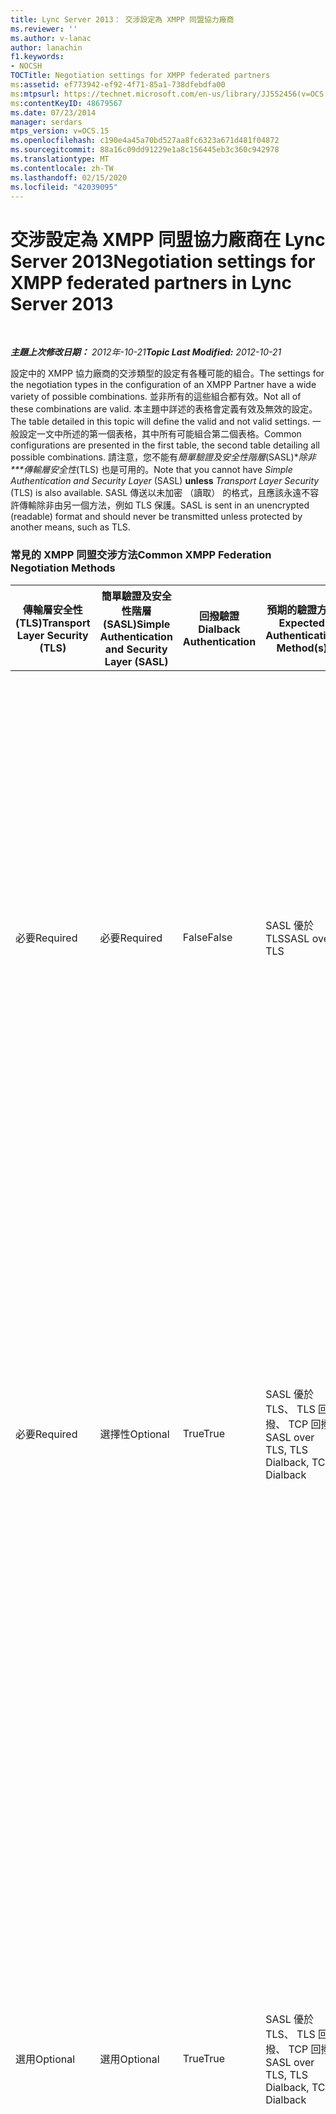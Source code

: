 ```yaml
---
title: Lync Server 2013： 交涉設定為 XMPP 同盟協力廠商
ms.reviewer: ''
ms.author: v-lanac
author: lanachin
f1.keywords:
- NOCSH
TOCTitle: Negotiation settings for XMPP federated partners
ms:assetid: ef773942-ef92-4f71-85a1-738dfebdfa00
ms:mtpsurl: https://technet.microsoft.com/en-us/library/JJ552456(v=OCS.15)
ms:contentKeyID: 48679567
ms.date: 07/23/2014
manager: serdars
mtps_version: v=OCS.15
ms.openlocfilehash: c190e4a45a70bd527aa8fc6323a671d481f04872
ms.sourcegitcommit: 88a16c09dd91229e1a8c156445eb3c360c942978
ms.translationtype: MT
ms.contentlocale: zh-TW
ms.lasthandoff: 02/15/2020
ms.locfileid: "42039095"
---
```

<div data-xmlns="http://www.w3.org/1999/xhtml">

<div class="topic" data-xmlns="http://www.w3.org/1999/xhtml" data-msxsl="urn:schemas-microsoft-com:xslt" data-cs="http://msdn.microsoft.com/">

<div data-asp="http://msdn2.microsoft.com/asp">

# <a name="negotiation-settings-for-xmpp-federated-partners-in-lync-server-2013"></a><span data-ttu-id="45fb4-102">交涉設定為 XMPP 同盟協力廠商在 Lync Server 2013</span><span class="sxs-lookup"><span data-stu-id="45fb4-102">Negotiation settings for XMPP federated partners in Lync Server 2013</span></span>

</div>

<div id="mainSection">

<div id="mainBody">

<span> </span>

<span data-ttu-id="45fb4-103">_**主題上次修改日期：** 2012年-10-21_</span><span class="sxs-lookup"><span data-stu-id="45fb4-103">_**Topic Last Modified:** 2012-10-21_</span></span>

<span data-ttu-id="45fb4-104">設定中的 XMPP 協力廠商的交涉類型的設定有各種可能的組合。</span><span class="sxs-lookup"><span data-stu-id="45fb4-104">The settings for the negotiation types in the configuration of an XMPP Partner have a wide variety of possible combinations.</span></span> <span data-ttu-id="45fb4-105">並非所有的這些組合都有效。</span><span class="sxs-lookup"><span data-stu-id="45fb4-105">Not all of these combinations are valid.</span></span> <span data-ttu-id="45fb4-106">本主題中詳述的表格會定義有效及無效的設定。</span><span class="sxs-lookup"><span data-stu-id="45fb4-106">The table detailed in this topic will define the valid and not valid settings.</span></span> <span data-ttu-id="45fb4-107">一般設定一文中所述的第一個表格，其中所有可能組合第二個表格。</span><span class="sxs-lookup"><span data-stu-id="45fb4-107">Common configurations are presented in the first table, the second table detailing all possible combinations.</span></span> <span data-ttu-id="45fb4-108">請注意，您不能有*簡單驗證及安全性階層*(SASL)\**除非\*\*\*傳輸層安全性*(TLS) 也是可用的。</span><span class="sxs-lookup"><span data-stu-id="45fb4-108">Note that you cannot have *Simple Authentication and Security Layer* (SASL) **unless** *Transport Layer Security* (TLS) is also available.</span></span> <span data-ttu-id="45fb4-109">SASL 傳送以未加密 （讀取） 的格式，且應該永遠不容許傳輸除非由另一個方法，例如 TLS 保護。</span><span class="sxs-lookup"><span data-stu-id="45fb4-109">SASL is sent in an unencrypted (readable) format and should never be transmitted unless protected by another means, such as TLS.</span></span>

### <a name="common-xmpp-federation-negotiation-methods"></a><span data-ttu-id="45fb4-110">常見的 XMPP 同盟交涉方法</span><span class="sxs-lookup"><span data-stu-id="45fb4-110">Common XMPP Federation Negotiation Methods</span></span>

<table>
<colgroup>
<col style="width: 20%" />
<col style="width: 20%" />
<col style="width: 20%" />
<col style="width: 20%" />
<col style="width: 20%" />
</colgroup>
<thead>
<tr class="header">
<th><span data-ttu-id="45fb4-111">傳輸層安全性 (TLS)</span><span class="sxs-lookup"><span data-stu-id="45fb4-111">Transport Layer Security (TLS)</span></span></th>
<th><span data-ttu-id="45fb4-112">簡單驗證及安全性階層 (SASL)</span><span class="sxs-lookup"><span data-stu-id="45fb4-112">Simple Authentication and Security Layer (SASL)</span></span></th>
<th><span data-ttu-id="45fb4-113">回撥驗證</span><span class="sxs-lookup"><span data-stu-id="45fb4-113">Dialback Authentication</span></span></th>
<th><span data-ttu-id="45fb4-114">預期的驗證方法</span><span class="sxs-lookup"><span data-stu-id="45fb4-114">Expected Authentication Method(s)</span></span></th>
<th><span data-ttu-id="45fb4-115">附註</span><span class="sxs-lookup"><span data-stu-id="45fb4-115">Notes</span></span></th>
</tr>
</thead>
<tbody>
<tr class="odd">
<td><p><span data-ttu-id="45fb4-116">必要</span><span class="sxs-lookup"><span data-stu-id="45fb4-116">Required</span></span></p></td>
<td><p><span data-ttu-id="45fb4-117">必要</span><span class="sxs-lookup"><span data-stu-id="45fb4-117">Required</span></span></p></td>
<td><p><span data-ttu-id="45fb4-118">False</span><span class="sxs-lookup"><span data-stu-id="45fb4-118">False</span></span></p></td>
<td><p><span data-ttu-id="45fb4-119">SASL 優於 TLS</span><span class="sxs-lookup"><span data-stu-id="45fb4-119">SASL over TLS</span></span></p></td>
<td><p><span data-ttu-id="45fb4-120">需要協助確保 SASL 郵件資料流是安全的 TLS 和 SASL。</span><span class="sxs-lookup"><span data-stu-id="45fb4-120">TLS and SASL required helps to ensure that the SASL message stream is secure.</span></span> <span data-ttu-id="45fb4-121">回撥不提供，如果 XMPP 同盟協力廠商不必要或選用設定 TLS 無法用於後援方法。</span><span class="sxs-lookup"><span data-stu-id="45fb4-121">Dialback is not available and cannot be used for a fallback method if the XMPP federated partner has not set TLS to required or optional.</span></span></p></td>
</tr>
<tr class="even">
<td><p><span data-ttu-id="45fb4-122">必要</span><span class="sxs-lookup"><span data-stu-id="45fb4-122">Required</span></span></p></td>
<td><p><span data-ttu-id="45fb4-123">選擇性</span><span class="sxs-lookup"><span data-stu-id="45fb4-123">Optional</span></span></p></td>
<td><p><span data-ttu-id="45fb4-124">True</span><span class="sxs-lookup"><span data-stu-id="45fb4-124">True</span></span></p></td>
<td><p><span data-ttu-id="45fb4-125">SASL 優於 TLS、 TLS 回撥、 TCP 回撥</span><span class="sxs-lookup"><span data-stu-id="45fb4-125">SASL over TLS, TLS Dialback, TCP Dialback</span></span></p></td>
<td><p><span data-ttu-id="45fb4-126">依需要 TLS，會使用 XMPP 同盟協力廠商已將 SASL 設定為選用或必要 SASL。</span><span class="sxs-lookup"><span data-stu-id="45fb4-126">By requiring TLS, if the XMPP federated partner has set SASL to optional or required SASL is used.</span></span> <span data-ttu-id="45fb4-127">如果無法使用 SASL，則會使用透過 TLS 的回撥。</span><span class="sxs-lookup"><span data-stu-id="45fb4-127">If SASL is not available, Dialback over TLS will be used.</span></span></p></td>
</tr>
<tr class="odd">
<td><p><span data-ttu-id="45fb4-128">選用</span><span class="sxs-lookup"><span data-stu-id="45fb4-128">Optional</span></span></p></td>
<td><p><span data-ttu-id="45fb4-129">選用</span><span class="sxs-lookup"><span data-stu-id="45fb4-129">Optional</span></span></p></td>
<td><p><span data-ttu-id="45fb4-130">True</span><span class="sxs-lookup"><span data-stu-id="45fb4-130">True</span></span></p></td>
<td><p><span data-ttu-id="45fb4-131">SASL 優於 TLS、 TLS 回撥、 TCP 回撥</span><span class="sxs-lookup"><span data-stu-id="45fb4-131">SASL over TLS, TLS Dialback, TCP Dialback</span></span></p></td>
<td><p><span data-ttu-id="45fb4-132">雖然很有彈性中提供的交涉方法，這些設定會依賴 XMPP 同盟協力廠商的設定。</span><span class="sxs-lookup"><span data-stu-id="45fb4-132">While very flexible in the negotiation methods offered, these settings rely on the XMPP federation partner’s settings.</span></span> <span data-ttu-id="45fb4-133">如果協力廠商 TLS 選用或必要，但不是支援 SASL，則可使用 TLS 回撥。</span><span class="sxs-lookup"><span data-stu-id="45fb4-133">If the partner has TLS optional or required but SASL is not supported, TLS Dialback will be available.</span></span> <span data-ttu-id="45fb4-134">如果協力廠商 TLS 和 SASL 設為選用或必要，會使用 TLS over SASL 最佳選擇。</span><span class="sxs-lookup"><span data-stu-id="45fb4-134">If the partner has TLS and SASL set to optional or required, the optimal selection of TLS over SASL is used.</span></span></p></td>
</tr>
<tr class="even">
<td><p><span data-ttu-id="45fb4-135">不支援</span><span class="sxs-lookup"><span data-stu-id="45fb4-135">Not Supported</span></span></p></td>
<td><p><span data-ttu-id="45fb4-136">不支援</span><span class="sxs-lookup"><span data-stu-id="45fb4-136">Not Supported</span></span></p></td>
<td><p><span data-ttu-id="45fb4-137">True</span><span class="sxs-lookup"><span data-stu-id="45fb4-137">True</span></span></p></td>
<td><p><span data-ttu-id="45fb4-138">TCP 回撥</span><span class="sxs-lookup"><span data-stu-id="45fb4-138">TCP Dialback</span></span></p></td>
<td><p><span data-ttu-id="45fb4-139">在許多情況下，TCP 回撥是唯一可能的解決方案。</span><span class="sxs-lookup"><span data-stu-id="45fb4-139">In many cases, TCP Dialback is the only possible solution.</span></span> <span data-ttu-id="45fb4-140">較不建議比其他選項，但是它提供某種程度的信任。</span><span class="sxs-lookup"><span data-stu-id="45fb4-140">Less desirable than other options, it does provide some level of trust.</span></span></p></td>
</tr>
</tbody>
</table>


### <a name="xmpp-federation-negotiation-methods-matrix---complete"></a><span data-ttu-id="45fb4-141">XMPP 同盟交涉方法矩陣： 完成</span><span class="sxs-lookup"><span data-stu-id="45fb4-141">XMPP Federation Negotiation Methods Matrix - Complete</span></span>

<table>
<colgroup>
<col style="width: 20%" />
<col style="width: 20%" />
<col style="width: 20%" />
<col style="width: 20%" />
<col style="width: 20%" />
</colgroup>
<thead>
<tr class="header">
<th><span data-ttu-id="45fb4-142">傳輸層安全性 (TLS)</span><span class="sxs-lookup"><span data-stu-id="45fb4-142">Transport Layer Security (TLS)</span></span></th>
<th><span data-ttu-id="45fb4-143">簡單驗證及安全性階層 (SASL)</span><span class="sxs-lookup"><span data-stu-id="45fb4-143">Simple Authentication and Security Layer (SASL)</span></span></th>
<th><span data-ttu-id="45fb4-144">回撥驗證</span><span class="sxs-lookup"><span data-stu-id="45fb4-144">Dialback Authentication</span></span></th>
<th><span data-ttu-id="45fb4-145">預期的驗證方法</span><span class="sxs-lookup"><span data-stu-id="45fb4-145">Expected Authentication Method</span></span></th>
<th><span data-ttu-id="45fb4-146">備忘稿、 警告或錯誤不正確的設定</span><span class="sxs-lookup"><span data-stu-id="45fb4-146">Notes, Warning or Error for Not Valid Configuration</span></span></th>
</tr>
</thead>
<tbody>
<tr class="odd">
<td><p><span data-ttu-id="45fb4-147">必要</span><span class="sxs-lookup"><span data-stu-id="45fb4-147">Required</span></span></p></td>
<td><p><span data-ttu-id="45fb4-148">必要</span><span class="sxs-lookup"><span data-stu-id="45fb4-148">Required</span></span></p></td>
<td><p><span data-ttu-id="45fb4-149">True</span><span class="sxs-lookup"><span data-stu-id="45fb4-149">True</span></span></p></td>
<td><p><span data-ttu-id="45fb4-150">SASL 優於 TLS</span><span class="sxs-lookup"><span data-stu-id="45fb4-150">SASL over TLS</span></span></p></td>
<td><div>

> [!WARNING]  
> <span data-ttu-id="45fb4-151">如果需要 SASL 與 TLS 的回撥將無法運作。</span><span class="sxs-lookup"><span data-stu-id="45fb4-151">Dialback will not operate if both SASL and TLS are required.</span></span>


</div></td>
</tr>
<tr class="even">
<td><p><span data-ttu-id="45fb4-152">必要</span><span class="sxs-lookup"><span data-stu-id="45fb4-152">Required</span></span></p></td>
<td><p><span data-ttu-id="45fb4-153">必要</span><span class="sxs-lookup"><span data-stu-id="45fb4-153">Required</span></span></p></td>
<td><p><span data-ttu-id="45fb4-154">False</span><span class="sxs-lookup"><span data-stu-id="45fb4-154">False</span></span></p></td>
<td><p><span data-ttu-id="45fb4-155">SASL 優於 TLS</span><span class="sxs-lookup"><span data-stu-id="45fb4-155">SASL over TLS</span></span></p></td>
<td></td>
</tr>
<tr class="odd">
<td><p><span data-ttu-id="45fb4-156">選用</span><span class="sxs-lookup"><span data-stu-id="45fb4-156">Optional</span></span></p></td>
<td><p><span data-ttu-id="45fb4-157">必要</span><span class="sxs-lookup"><span data-stu-id="45fb4-157">Required</span></span></p></td>
<td><p><span data-ttu-id="45fb4-158">True</span><span class="sxs-lookup"><span data-stu-id="45fb4-158">True</span></span></p></td>
<td><p><span data-ttu-id="45fb4-159">SASL 優於 TLS、 TLS 回撥、 TCP 回撥</span><span class="sxs-lookup"><span data-stu-id="45fb4-159">SASL over TLS, TLS Dialback, TCP Dialback</span></span></p></td>
<td><div>

> [!WARNING]  
> <span data-ttu-id="45fb4-160">SASL 要求 TLS。</span><span class="sxs-lookup"><span data-stu-id="45fb4-160">SASL requires TLS.</span></span> <span data-ttu-id="45fb4-161">允許為選用的 TLS，可能會造成失敗的工作階段交涉。</span><span class="sxs-lookup"><span data-stu-id="45fb4-161">Allowing TLS to be optional may result in failed session negotiations.</span></span>


</div></td>
</tr>
<tr class="even">
<td><p><span data-ttu-id="45fb4-162">選用</span><span class="sxs-lookup"><span data-stu-id="45fb4-162">Optional</span></span></p></td>
<td><p><span data-ttu-id="45fb4-163">必要</span><span class="sxs-lookup"><span data-stu-id="45fb4-163">Required</span></span></p></td>
<td><p><span data-ttu-id="45fb4-164">False</span><span class="sxs-lookup"><span data-stu-id="45fb4-164">False</span></span></p></td>
<td><p><span data-ttu-id="45fb4-165">SASL 優於 TLS</span><span class="sxs-lookup"><span data-stu-id="45fb4-165">SASL over TLS</span></span></p></td>
<td><div>

> [!WARNING]  
> <span data-ttu-id="45fb4-166">SASL 要求 TLS。</span><span class="sxs-lookup"><span data-stu-id="45fb4-166">SASL requires TLS.</span></span> <span data-ttu-id="45fb4-167">允許為選用的 TLS，可能會造成失敗的工作階段交涉。</span><span class="sxs-lookup"><span data-stu-id="45fb4-167">Allowing TLS to be optional may result in failed session negotiations.</span></span>


</div></td>
</tr>
<tr class="odd">
<td><p><span data-ttu-id="45fb4-168">不支援</span><span class="sxs-lookup"><span data-stu-id="45fb4-168">Not Supported</span></span></p></td>
<td><p><span data-ttu-id="45fb4-169">必要</span><span class="sxs-lookup"><span data-stu-id="45fb4-169">Required</span></span></p></td>
<td><p><span data-ttu-id="45fb4-170">True</span><span class="sxs-lookup"><span data-stu-id="45fb4-170">True</span></span></p></td>
<td><p><span data-ttu-id="45fb4-171">TCP 回撥</span><span class="sxs-lookup"><span data-stu-id="45fb4-171">TCP Dialback</span></span></p></td>
<td><div>

> [!WARNING]  
> <span data-ttu-id="45fb4-172">SASL 要求 TLS。</span><span class="sxs-lookup"><span data-stu-id="45fb4-172">SASL requires TLS.</span></span> <span data-ttu-id="45fb4-173">允許為選用的 TLS，可能會造成失敗的工作階段交涉。</span><span class="sxs-lookup"><span data-stu-id="45fb4-173">Allowing TLS to be optional may result in failed session negotiations.</span></span>


</div></td>
</tr>
<tr class="even">
<td><p><span data-ttu-id="45fb4-174">不支援</span><span class="sxs-lookup"><span data-stu-id="45fb4-174">Not Supported</span></span></p></td>
<td><p><span data-ttu-id="45fb4-175">必要</span><span class="sxs-lookup"><span data-stu-id="45fb4-175">Required</span></span></p></td>
<td><p><span data-ttu-id="45fb4-176">False</span><span class="sxs-lookup"><span data-stu-id="45fb4-176">False</span></span></p></td>
<td><div>

> [!WARNING]  
> <span data-ttu-id="45fb4-177">無效組態</span><span class="sxs-lookup"><span data-stu-id="45fb4-177">Not Valid Configuration</span></span>


</div></td>
<td><div>

> [!WARNING]  
> <span data-ttu-id="45fb4-178">因為 SASL 需要 TLS、 TLS 不提供，SASL/TLS 無法成功。</span><span class="sxs-lookup"><span data-stu-id="45fb4-178">Because SASL requires TLS, and TLS is not available, SASL/TLS cannot succeed.</span></span> <span data-ttu-id="45fb4-179">TCP 回撥設定為 false，並無法使用。</span><span class="sxs-lookup"><span data-stu-id="45fb4-179">TCP Dialback is set to false, and cannot be used.</span></span>


</div></td>
</tr>
<tr class="odd">
<td><p><span data-ttu-id="45fb4-180">必要</span><span class="sxs-lookup"><span data-stu-id="45fb4-180">Required</span></span></p></td>
<td><p><span data-ttu-id="45fb4-181">選擇性</span><span class="sxs-lookup"><span data-stu-id="45fb4-181">Optional</span></span></p></td>
<td><p><span data-ttu-id="45fb4-182">True</span><span class="sxs-lookup"><span data-stu-id="45fb4-182">True</span></span></p></td>
<td><p><span data-ttu-id="45fb4-183">SASL 優於 TLS、 TLS 回撥</span><span class="sxs-lookup"><span data-stu-id="45fb4-183">SASL over TLS, TLS Dialback</span></span></p></td>
<td></td>
</tr>
<tr class="even">
<td><p><span data-ttu-id="45fb4-184">必要</span><span class="sxs-lookup"><span data-stu-id="45fb4-184">Required</span></span></p></td>
<td><p><span data-ttu-id="45fb4-185">選擇性</span><span class="sxs-lookup"><span data-stu-id="45fb4-185">Optional</span></span></p></td>
<td><p><span data-ttu-id="45fb4-186">False</span><span class="sxs-lookup"><span data-stu-id="45fb4-186">False</span></span></p></td>
<td><p><span data-ttu-id="45fb4-187">SASL 優於 TLS</span><span class="sxs-lookup"><span data-stu-id="45fb4-187">SASL over TLS</span></span></p></td>
<td></td>
</tr>
<tr class="odd">
<td><p><span data-ttu-id="45fb4-188">選用</span><span class="sxs-lookup"><span data-stu-id="45fb4-188">Optional</span></span></p></td>
<td><p><span data-ttu-id="45fb4-189">選用</span><span class="sxs-lookup"><span data-stu-id="45fb4-189">Optional</span></span></p></td>
<td><p><span data-ttu-id="45fb4-190">True</span><span class="sxs-lookup"><span data-stu-id="45fb4-190">True</span></span></p></td>
<td><p><span data-ttu-id="45fb4-191">SASL 優於 TLS、 TLS 回撥、 TCP 回撥</span><span class="sxs-lookup"><span data-stu-id="45fb4-191">SASL over TLS, TLS Dialback, TCP Dialback</span></span></p></td>
<td><div>

> [!WARNING]  
> <span data-ttu-id="45fb4-192">SASL 要求 TLS。</span><span class="sxs-lookup"><span data-stu-id="45fb4-192">SASL requires TLS.</span></span> <span data-ttu-id="45fb4-193">允許為選用的 TLS，可能會造成失敗的工作階段交涉。</span><span class="sxs-lookup"><span data-stu-id="45fb4-193">Allowing TLS to be optional may result in failed session negotiations.</span></span>


</div></td>
</tr>
<tr class="even">
<td><p><span data-ttu-id="45fb4-194">選用</span><span class="sxs-lookup"><span data-stu-id="45fb4-194">Optional</span></span></p></td>
<td><p><span data-ttu-id="45fb4-195">選用</span><span class="sxs-lookup"><span data-stu-id="45fb4-195">Optional</span></span></p></td>
<td><p><span data-ttu-id="45fb4-196">False</span><span class="sxs-lookup"><span data-stu-id="45fb4-196">False</span></span></p></td>
<td><p><span data-ttu-id="45fb4-197">SASL 優於 TLS</span><span class="sxs-lookup"><span data-stu-id="45fb4-197">SASL over TLS</span></span></p></td>
<td><div>

> [!WARNING]  
> <span data-ttu-id="45fb4-198">SASL 要求 TLS。</span><span class="sxs-lookup"><span data-stu-id="45fb4-198">SASL requires TLS.</span></span> <span data-ttu-id="45fb4-199">允許為選用的 TLS，可能會造成失敗的工作階段交涉。</span><span class="sxs-lookup"><span data-stu-id="45fb4-199">Allowing TLS to be optional may result in failed session negotiations.</span></span>


</div></td>
</tr>
<tr class="odd">
<td><p><span data-ttu-id="45fb4-200">不支援</span><span class="sxs-lookup"><span data-stu-id="45fb4-200">Not Supported</span></span></p></td>
<td><p><span data-ttu-id="45fb4-201">選用</span><span class="sxs-lookup"><span data-stu-id="45fb4-201">Optional</span></span></p></td>
<td><p><span data-ttu-id="45fb4-202">True</span><span class="sxs-lookup"><span data-stu-id="45fb4-202">True</span></span></p></td>
<td><p><span data-ttu-id="45fb4-203">TCP 回撥</span><span class="sxs-lookup"><span data-stu-id="45fb4-203">TCP Dialback</span></span></p></td>
<td><div>

> [!WARNING]  
> <span data-ttu-id="45fb4-204">SASL 要求 TLS。</span><span class="sxs-lookup"><span data-stu-id="45fb4-204">SASL requires TLS.</span></span> <span data-ttu-id="45fb4-205">允許為選用的 TLS，可能會造成失敗的工作階段交涉。</span><span class="sxs-lookup"><span data-stu-id="45fb4-205">Allowing TLS to be optional may result in failed session negotiations.</span></span>


</div></td>
</tr>
<tr class="even">
<td><p><span data-ttu-id="45fb4-206">不支援</span><span class="sxs-lookup"><span data-stu-id="45fb4-206">Not Supported</span></span></p></td>
<td><p><span data-ttu-id="45fb4-207">選用</span><span class="sxs-lookup"><span data-stu-id="45fb4-207">Optional</span></span></p></td>
<td><p><span data-ttu-id="45fb4-208">False</span><span class="sxs-lookup"><span data-stu-id="45fb4-208">False</span></span></p></td>
<td><div>

> [!WARNING]  
> <span data-ttu-id="45fb4-209">無效組態</span><span class="sxs-lookup"><span data-stu-id="45fb4-209">Not Valid Configuration</span></span>


</div></td>
<td><div>

> [!WARNING]  
> <span data-ttu-id="45fb4-210">SASL 要求 TLS。</span><span class="sxs-lookup"><span data-stu-id="45fb4-210">SASL requires TLS.</span></span> <span data-ttu-id="45fb4-211">允許為選用的 TLS，可能會造成失敗的工作階段交涉。</span><span class="sxs-lookup"><span data-stu-id="45fb4-211">Allowing TLS to be optional may result in failed session negotiations.</span></span>


</div></td>
</tr>
<tr class="odd">
<td><p><span data-ttu-id="45fb4-212">必要</span><span class="sxs-lookup"><span data-stu-id="45fb4-212">Required</span></span></p></td>
<td><p><span data-ttu-id="45fb4-213">不支援</span><span class="sxs-lookup"><span data-stu-id="45fb4-213">Not Supported</span></span></p></td>
<td><p><span data-ttu-id="45fb4-214">True</span><span class="sxs-lookup"><span data-stu-id="45fb4-214">True</span></span></p></td>
<td><p><span data-ttu-id="45fb4-215">TLS 回撥</span><span class="sxs-lookup"><span data-stu-id="45fb4-215">TLS Dialback</span></span></p></td>
<td><p><span data-ttu-id="45fb4-216">組態可用於 TLS 回撥。</span><span class="sxs-lookup"><span data-stu-id="45fb4-216">Configuration allows for TLS Dialback.</span></span></p></td>
</tr>
<tr class="even">
<td><p><span data-ttu-id="45fb4-217">必要</span><span class="sxs-lookup"><span data-stu-id="45fb4-217">Required</span></span></p></td>
<td><p><span data-ttu-id="45fb4-218">不支援</span><span class="sxs-lookup"><span data-stu-id="45fb4-218">Not Supported</span></span></p></td>
<td><p><span data-ttu-id="45fb4-219">False</span><span class="sxs-lookup"><span data-stu-id="45fb4-219">False</span></span></p></td>
<td><p><span data-ttu-id="45fb4-220">無效組態</span><span class="sxs-lookup"><span data-stu-id="45fb4-220">Not Valid Configuration</span></span></p></td>
<td><div>

> [!WARNING]  
> <span data-ttu-id="45fb4-221">SASL 或回撥必須啟用。</span><span class="sxs-lookup"><span data-stu-id="45fb4-221">SASL or Dialback must be enabled.</span></span>


</div></td>
</tr>
<tr class="odd">
<td><p><span data-ttu-id="45fb4-222">選用</span><span class="sxs-lookup"><span data-stu-id="45fb4-222">Optional</span></span></p></td>
<td><p><span data-ttu-id="45fb4-223">不支援</span><span class="sxs-lookup"><span data-stu-id="45fb4-223">Not Supported</span></span></p></td>
<td><p><span data-ttu-id="45fb4-224">True</span><span class="sxs-lookup"><span data-stu-id="45fb4-224">True</span></span></p></td>
<td><p><span data-ttu-id="45fb4-225">TLS 回撥、 TCP 回撥</span><span class="sxs-lookup"><span data-stu-id="45fb4-225">TLS Dialback, TCP Dialback</span></span></p></td>
<td><p><span data-ttu-id="45fb4-226">根據其他端點的交涉選擇，TCP 或 TLS 回撥將被接受。</span><span class="sxs-lookup"><span data-stu-id="45fb4-226">Based on negotiation choices of the other end point, TCP or TLS Dialback will be accepted.</span></span></p></td>
</tr>
<tr class="even">
<td><p><span data-ttu-id="45fb4-227">選用</span><span class="sxs-lookup"><span data-stu-id="45fb4-227">Optional</span></span></p></td>
<td><p><span data-ttu-id="45fb4-228">不支援</span><span class="sxs-lookup"><span data-stu-id="45fb4-228">Not Supported</span></span></p></td>
<td><p><span data-ttu-id="45fb4-229">False</span><span class="sxs-lookup"><span data-stu-id="45fb4-229">False</span></span></p></td>
<td><p><span data-ttu-id="45fb4-230">無效組態</span><span class="sxs-lookup"><span data-stu-id="45fb4-230">Not Valid Configuration</span></span></p></td>
<td><div>

> [!WARNING]  
> <span data-ttu-id="45fb4-231">SASL 或回撥必須啟用。</span><span class="sxs-lookup"><span data-stu-id="45fb4-231">SASL or Dialback must be enabled.</span></span>


</div></td>
</tr>
<tr class="odd">
<td><p><span data-ttu-id="45fb4-232">不支援</span><span class="sxs-lookup"><span data-stu-id="45fb4-232">Not Supported</span></span></p></td>
<td><p><span data-ttu-id="45fb4-233">不支援</span><span class="sxs-lookup"><span data-stu-id="45fb4-233">Not Supported</span></span></p></td>
<td><p><span data-ttu-id="45fb4-234">True</span><span class="sxs-lookup"><span data-stu-id="45fb4-234">True</span></span></p></td>
<td><p><span data-ttu-id="45fb4-235">TCP 回撥</span><span class="sxs-lookup"><span data-stu-id="45fb4-235">TCP Dialback</span></span></p></td>
<td><p><span data-ttu-id="45fb4-236">TCP 回撥是可用的唯一的交涉方法</span><span class="sxs-lookup"><span data-stu-id="45fb4-236">TCP Dialback is the only negotiation method available</span></span></p></td>
</tr>
<tr class="even">
<td><p><span data-ttu-id="45fb4-237">不支援</span><span class="sxs-lookup"><span data-stu-id="45fb4-237">Not Supported</span></span></p></td>
<td><p><span data-ttu-id="45fb4-238">不支援</span><span class="sxs-lookup"><span data-stu-id="45fb4-238">Not Supported</span></span></p></td>
<td><p><span data-ttu-id="45fb4-239">False</span><span class="sxs-lookup"><span data-stu-id="45fb4-239">False</span></span></p></td>
<td><p><span data-ttu-id="45fb4-240">無效組態</span><span class="sxs-lookup"><span data-stu-id="45fb4-240">Not Valid Configuration</span></span></p></td>
<td><div>

> [!WARNING]  
> <span data-ttu-id="45fb4-241">SASL 或回撥必須啟用。</span><span class="sxs-lookup"><span data-stu-id="45fb4-241">SASL or Dialback must be enabled.</span></span>


</div></td>
</tr>
</tbody>
</table>


</div>

<span> </span>

</div>

</div>

</div>

